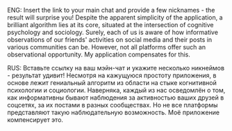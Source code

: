 ENG:
Insert the link to your main chat and provide a few nicknames - the result will surprise you!
Despite the apparent simplicity of the application, a brilliant algorithm lies at its core, situated at the intersection of cognitive psychology and sociology. Surely, each of us is aware of how informative observations of our friends' activities on social media and their posts in various communities can be. However, not all platforms offer such an observational opportunity. My application compensates for this.


RUS:
Вставьте ссылку на ваш мэйн-чат и укажите несколько никнеймов - результат удивит!
Несмотря на кажущуюся простоту приложения, в основе лежит гениальный алгоритм из области на стыке когнитивной психологии и социологии. Наверняка, каждый из нас осведомлён о том, как информативны бывают наблюдения за активностью ваших друзей в соцсетях, за их постами в разных сообществах. Но не все платформы представляют такую наблюдательную возможность. Моё приложение компенсирует это.

